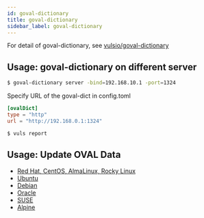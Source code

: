 ```yaml
---
id: goval-dictionary
title: goval-dictionary
sidebar_label: goval-dictionary
---
```


For detail of goval-dictionary, see [vulsio/goval-dictionary](https://github.com/vulsio/goval-dictionary)

## Usage: goval-dictionary on different server

```bash
$ goval-dictionary server -bind=192.168.10.1 -port=1324
```

Specify URL of the goval-dict in config.toml

```toml
[ovalDict]
type = "http"
url = "http://192.168.0.1:1324"
```

```bash
$ vuls report
```

## Usage: Update OVAL Data

- [Red Hat, CentOS, AlmaLinux, Rocky Linux](https://github.com/vulsio/goval-dictionary#usage-fetch-oval-data-from-redhat)
- [Ubuntu](https://github.com/vulsio/goval-dictionary#usage-fetch-oval-data-from-ubuntu)
- [Debian](https://github.com/vulsio/goval-dictionary#usage-fetch-oval-data-from-debian)
- [Oracle](https://github.com/vulsio/goval-dictionary#usage-fetch-oval-data-from-oracle)
- [SUSE](https://github.com/vulsio/goval-dictionary#usage-fetch-oval-data-from-suse)
- [Alpine](https://github.com/vulsio/goval-dictionary#usage-fetch-alpine-secdb-as-oval-data-type)

